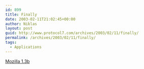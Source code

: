 ```yaml
---
id: 899
title: Finally
date: 2003-02-11T21:02:45+00:00
author: Niklas
layout: post
guid: http://www.protocol7.com/archives/2003/02/11/finally/
permalink: /archives/2003/02/11/finally/
tags:
  - Applications
---
```

<div class='microid-fdb73cd426474802ef28e3f5fdd58259ac85edbf'>
  <p>
    <a href="http://www.mozilla.org/releases/mozilla1.3b/">Mozilla 1.3b</a>
  </p>
</div>